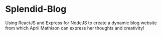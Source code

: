 # Splendid-Blog

Using ReactJS and Express for NodeJS to create a dynamic blog website from which April Mathison can express her thoughts and creativity!
